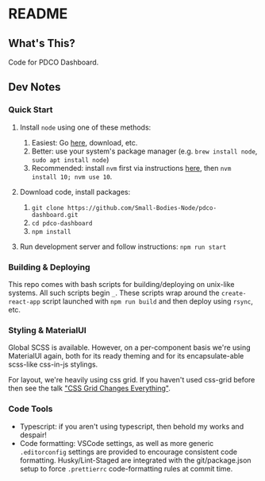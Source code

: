 # README

## What's This?

Code for PDCO Dashboard.

## Dev Notes

### Quick Start

1. Install `node` using one of these methods:

   1. Easiest: Go [here](https://nodejs.org/en/download/), download, etc.
   2. Better: use your system's package manager (e.g. `brew install node`, `sudo apt install node`)
   3. Recommended: install `nvm` first via instructions [here](https://github.com/nvm-sh/nvm/blob/master/README.md), then `nvm install 10; nvm use 10`.

2. Download code, install packages:

   1. `git clone https://github.com/Small-Bodies-Node/pdco-dashboard.git`
   2. `cd pdco-dashboard`
   3. `npm install`

3. Run development server and follow instructions: `npm run start`

### Building & Deploying

This repo comes with bash scripts for building/deploying on unix-like systems. All such scripts begin `_`. These scripts wrap around the `create-react-app` script launched with `npm run build` and then deploy using `rsync`, etc.

### Styling & MaterialUI

Global SCSS is available. However, on a per-component basis we're using MaterialUI again, both for its ready theming and for its encapsulate-able scss-like css-in-js stylings.

For layout, we're heavily using css grid. If you haven't used css-grid before then see the talk ["CSS Grid Changes Everything"](https://www.youtube.com/watch?v=txZq7Laz7_4).

### Code Tools

- Typescript: if you aren't using typescript, then behold my works and despair!
- Code formatting: VSCode settings, as well as more generic `.editorconfig` settings are provided to encourage consistent code formatting. Husky/Lint-Staged are integrated with the git/package.json setup to force `.prettierrc` code-formatting rules at commit time.
